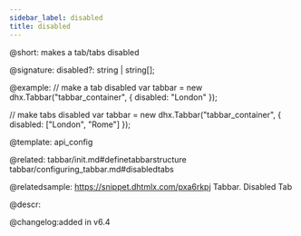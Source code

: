 ```yaml
---
sidebar_label: disabled
title: disabled
---          
```


@short: makes a tab/tabs disabled

@signature: disabled?: string | string[];

@example: 
// make a tab disabled
var tabbar = new dhx.Tabbar("tabbar_container", {
    disabled: "London"
});

// make tabs disabled
var tabbar = new dhx.Tabbar("tabbar_container", {
    disabled: ["London", "Rome"]
});

@template:	api_config

@related: 
tabbar/init.md#definetabbarstructure
tabbar/configuring_tabbar.md#disabledtabs

@relatedsample: https://snippet.dhtmlx.com/pxa6rkpj	Tabbar. Disabled Tab

@descr: 


@changelog:added in v6.4
